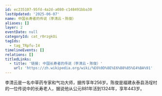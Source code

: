 ```yaml
---
id: ec235107-95fd-4a2d-a080-c148491bba30
lastUpdated: '2025-06-07'
name: 中国长寿者的传说（李清云・陈俊）
aliases: []
layer: 2
eventDate: null
categoryId: cat_r0rzgkOi
tagIds:
  - tag_TRpfu-I4
timelineEvents: []
relations: []
titledLinks:
  - title: '链接: 中国长寿者的传说（李清云・陈俊）'
    url: 'https://zh.wikipedia.org/wiki/%E6%9D%8E%E6%B8%85%E4%BA%91'
---
```

李清云是一名中草药专家和气功大师，据传享年256岁。陈俊是福建永泰县汤埕村的一位传说中的长寿老人，据说他从公元881年活到1324年，享年443岁。
